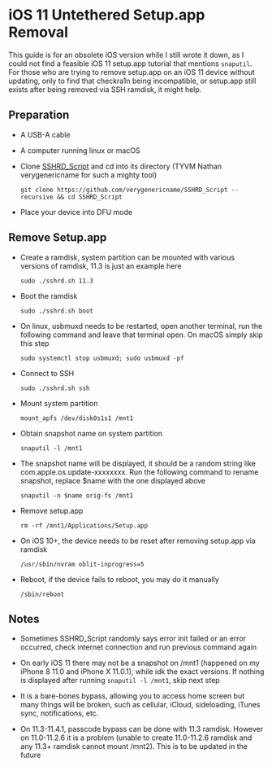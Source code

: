 # iOS 11 Untethered Setup.app Removal

This guide is for an obsolete iOS version while I still wrote it down, as I could not find a feasible iOS 11 setup.app tutorial that mentions `snaputil`. For those who are trying to remove setup.app on an iOS 11 device without updating, only to find that checkra1n being incompatible, or setup.app still exists after being removed via SSH ramdisk, it might help.

## Preparation

- A USB-A cable

- A computer running linux or macOS

- Clone [SSHRD_Script](https://github.com/verygenericname/SSHRD_Script) and cd into its directory (TYVM Nathan verygenericname for such a mighty tool)

  `git clone https://github.com/verygenericname/SSHRD_Script --recursive && cd SSHRD_Script`

- Place your device into DFU mode

## Remove Setup.app

- Create a ramdisk, system partition can be mounted with various versions of ramdisk, 11.3 is just an example here

  `sudo ./sshrd.sh 11.3`

- Boot the ramdisk

  `sudo ./sshrd.sh boot`

- On linux, usbmuxd needs to be restarted, open another terminal, run the following command and leave that terminal open. On macOS simply skip this step

  `sudo systemctl stop usbmuxd; sudo usbmuxd -pf`

- Connect to SSH

  `sudo ./sshrd.sh ssh`

- Mount system partition

  `mount_apfs /dev/disk0s1s1 /mnt1`

- Obtain snapshot name on system partition

  `snaputil -l /mnt1`

- The snapshot name will be displayed, it should be a random string like com.apple.os.update-xxxxxxxx. Run the following command to rename snapshot, replace $name with the one displayed above

  `snaputil -n $name orig-fs /mnt1`

- Remove setup.app

  `rm -rf /mnt1/Applications/Setup.app`

- On iOS 10+, the device needs to be reset after removing setup.app via ramdisk

  `/usr/sbin/nvram oblit-inprogress=5`

- Reboot, if the device fails to reboot, you may do it manually

  `/sbin/reboot`

## Notes

- Sometimes SSHRD_Script randomly says error init failed or an error occurred, check internet connection and run previous command again

- On early iOS 11 there may not be a snapshot on /mnt1 (happened on my iPhone 8 11.0 and iPhone X 11.0.1), while idk the exact versions. If nothing is displayed after running `snaputil -l /mnt1`, skip next step

- It is a bare-bones bypass, allowing you to access home screen but many things will be broken, such as cellular, iCloud, sideloading, iTunes sync, notifications, etc.

- On 11.3-11.4.1, passcode bypass can be done with 11.3 ramdisk. However on 11.0-11.2.6 it is a problem (unable to create 11.0-11.2.6 ramdisk and any 11.3+ ramdisk cannot mount /mnt2). This is to be updated in the future
